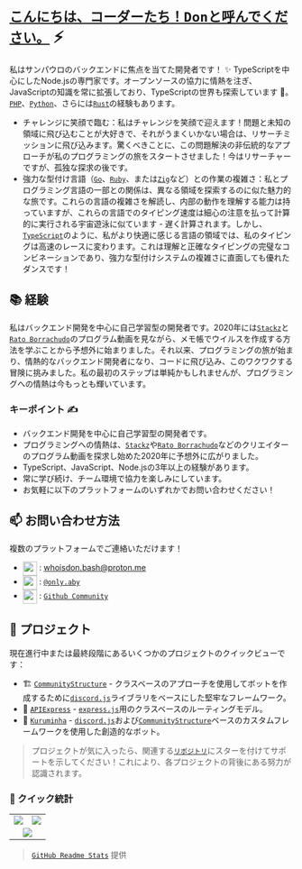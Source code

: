 # [`こんにちは、コーダーたち！Donと呼んでください。`]() ⚡  <img src="https://komarev.com/ghpvc/?username=whoisdon&style=flat-square" alt="" align="center" />

私はサンパウロのバックエンドに焦点を当てた開発者です！ ✨ TypeScriptを中心にしたNode.jsの専門家です。オープンソースの協力に情熱を注ぎ、JavaScriptの知識を常に拡張しており、TypeScriptの世界も探索しています 👀。[`PHP`]、[`Python`]、さらには[`Rust`]の経験もあります。

- チャレンジに笑顔で臨む：私はチャレンジを笑顔で迎えます！問題と未知の領域に飛び込むことが大好きで、それがうまくいかない場合は、リサーチミッションに飛び込みます。驚くべきことに、この問題解決の非伝統的なアプローチが私のプログラミングの旅をスタートさせました！今はリサーチャーですが、孤独な探求の後です。
- 強力な型付け言語（[`Go`]、[`Ruby`]、または[`Zig`]など）との作業の複雑さ：私とプログラミング言語の一部との関係は、異なる領域を探索するのに似た魅力的な旅です。これらの言語の複雑さを解読し、内部の動作を理解する能力は持っていますが、これらの言語でのタイピング速度は細心の注意を払って計算的に実行される宇宙遊泳に似ています - 遅く計算されます。しかし、[`TypeScript`]のように、私がより快適に感じる言語の領域では、私のタイピングは高速のレースに変わります。これは理解と正確なタイピングの完璧なコンビネーションであり、強力な型付けシステムの複雑さに直面しても優れたダンスです！

## 📚 経験

私はバックエンド開発を中心に自己学習型の開発者です。2020年には[`Stackz`]と[`Rato Borrachudo`]のプログラム動画を見ながら、メモ帳でウイルスを作成する方法を学ぶことから予想外に始まりました。それ以来、プログラミングの旅が始まり、情熱的なバックエンド開発者になり、コードに飛び込み、このワクワクする冒険に挑みました。私の最初のステップは単純かもしれませんが、プログラミングへの情熱は今もっとも輝いています。

### キーポイント ✍️

- バックエンド開発を中心に自己学習型の開発者です。
- プログラミングへの情熱は、[`Stackz`]や[`Rato Borrachudo`]などのクリエイターのプログラム動画を探求し始めた2020年に予想外に広がりました。
- TypeScript、JavaScript、Node.jsの3年以上の経験があります。
- 常に学び続け、チーム環境で協力を楽しみにしています。
- お気軽に以下のプラットフォームのいずれかでお問い合わせください！

## 📫 お問い合わせ方法

複数のプラットフォームでご連絡いただけます！
- <img src="https://i.imgur.com/y8edTyt.png" align="center" width="25" height="25"> :  whoisdon.bash@proton.me
- <img src="https://i.imgur.com/Hi1oMJ5.png" align="center" width="25" height="25"> : [`@only.aby`](https://discord.com/users/828677274659586068)
- <img src="https://i.imgur.com/ir5Mt1n.png" align="center" width="25" height="25"> : [`Github Community`](https://github.com/whoisdon)

## 🔭 プロジェクト

現在進行中または最終段階にあるいくつかのプロジェクトのクイックビューです：

- 🏗️ [`CommunityStructure`] - クラスベースのアプローチを使用してボットを作成するために[`discord.js`]ライブラリをベースにした堅牢なフレームワーク。
- 🚂 [`APIExpress`] - [`express.js`]用のクラスベースのルーティングモデル。
- 🤖 [`Kuruminha`] - [`discord.js`]および[`CommunityStructure`]ベースのカスタムフレームワークを使用した創造的なボット。

> プロジェクトが気に入ったら、関連する[`リポジトリ`]にスターを付けてサポートを示してください！これにより、各プロジェクトの背後にある努力が認識されます。

### 👀 クイック統計

<table>
  <tr>
    <td align="center" style="padding=0;width=50%;">
      <img align="center" style="padding=0;" src="https://github-readme-stats.vercel.app/api?username=whoisdon&show_icons=true&title_color=4F8CC9&text_color=9f9f9f&bg_color=151515&hide_border=true&icon_color=4F8CC9&hide_title=true&count_private=true%22" />
    </td>
    <td align="center" style="padding=0;width=50%;">
      <img align="center" style="padding=0;" src="https://github-readme-stats.vercel.app/api/top-langs/?username=whoisdon&layout=compact&title_color=4F8CC9&text_color=9f9f9f&bg_color=151515&hide_border=true&icon_color=4F8CC9&hide=visual%20basic&count_private=true" />
    </td>
  </tr>
  <tr>
    <td align="center" colspan="2" style="padding=0;width=100%;">
      <img align="center" style="padding=0;" src="https://github-readme-activity-graph.vercel.app/graph?username=whoisdon&theme=tokyo-night&custom_title=Whoisdon's%20Contribution%20Graph" />
    </td>
  </tr>
</table>

> [`GitHub Readme Stats`] 提供

<!----------------- リンク --------------->
[`Ruby`]:                https://www.ruby-lang.org/en/
[`Zig`]:                 https://ziglang.org/
[`PHP`]:                 https://www.php.net/
[`Python`]:              https://www.python.org/
[`TypeScript`]:          https://www.typescriptlang.org/
[`Kotlin`]:              https://kotlinlang.org/
[`Java`]:                https://adoptopenjdk.net/
[`Rust`]:                https://www.rust-lang.org/
[`Go`]:                  https://golang.org
[`Discord`]:             https://discord.com/
[`discord.js`]:          https://discord.js.org/#/
[`express.js`]:          https://expressjs.com/
[`リポジトリ`]:              https://github.com/whoisdon?tab=repositories
[`GitHub Readme Stats`]: https://github.com/anuraghazra/github-readme-stats

<!--------------- Youtube ----------------->
[`Stackz`]:             https://www.youtube.com/@STACKZOFICIAL
[`Rato Borrachudo`]:    https://www.youtube.com/@RatoBorrachudo

<!--------------- プロジェクト ----------------->
[`CommunityStructure`]: https://github.com/whoisdon/CommunityStructure
[`APIExpress`]:         https://github.com/whoisdon/APIExpress
[`Kuruminha`]:          https://github.com/whoisdon/CommunityStructure/tree/Kuruminha

